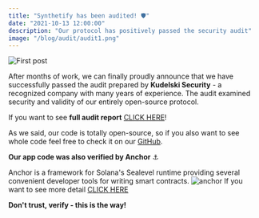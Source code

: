 ```yaml
---
title: "Synthetify has been audited! 🛡"
date: "2021-10-13 12:00:00"
description: "Our protocol has positively passed the security audit"
image: "/blog/audit/audit1.png"
---
```

![First post](/blog/audit/audit2.png "horizontal")

After months of work, we can finally proudly announce that we have successfully passed the audit prepared by 
**Kudelski Security** - a recognized company with many years of experience.
The audit examined security and validity of our entirely open-source protocol.

If you want to see **full audit report** [CLICK HERE](https://github.com/Synthetify/synthetify-landing/blob/master/public/blog/audit/audit.pdf)!

As we said, our code is totally open-source, so if you also want to see whole code feel free to check it on our [GitHub](https://github.com/Synthetify).

**Our app code was also verified by Anchor** ⚓

Anchor is a framework for Solana's Sealevel runtime providing several convenient developer tools for writing smart contracts.
![anchor](/blog/audit/anchor.png "horizontal")
If you want to see more detail [CLICK HERE](https://anchor.projectserum.com/build/10)



**Don't trust, verify - this is the way!**
